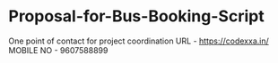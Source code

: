 # Proposal-for-Bus-Booking-Script
One point of contact for project coordination
URL - https://codexxa.in/
MOBILE NO - 9607588899
